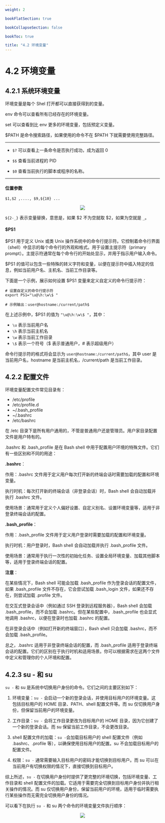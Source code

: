 ```yaml
---
weight: 2

bookFlatSection: true

bookCollapseSection: false

bookToc: true

title: "4.2 环境变量"
---
```


# 4.2 环境变量

## 4.2.1 系统环境变量

环境变量是每个 Shel 打开都可以直接获得到的变量。

env 命令可以查看所有已经存在的环境变量。

set 可以查看到比 env 更多的环境变量，包括预定义变量。

$PATH 是命令搜索路径，如果使用的命令不在 $PATH 下就需要使用完整路径。

---

+ `$?` 可以查看上一条命令是否执行成功，成为返回 0

+ `$$` 查看当前进程的 PID

+ `$0` 查看当前执行的脚本或程序的名称。

---

#### 位置参数

```shell
$1,$2 ,...., $9,${10} ...
```

<div align="center"><img src="https://cdn.xiaobinqt.cn/xiaobinqt.io/20230629/260cb6c6af9940098210d60530e0a433.png" width=  /></div>

`${2-_}` 表示变量替换，意思是，如果 $2 不为空就取 $2，如果为空就是 `_`。

#### $PS1

$PS1 用于定义 Unix 或类 Unix 操作系统中的命令行提示符。它控制着命令行界面（shell）中显示的每个命令行的外观和格式。用于设置主提示符（primary prompt）。主提示符通常在每个命令行的开始处显示，并用于指示用户输入命令。

$PS1 的值可以包含一些特殊的转义字符和变量，以便在提示符中插入特定的信息，例如当前用户名、主机名、当前工作目录等。

下面是一个示例，展示如何设置 $PS1 变量来定义自定义的命令行提示符：

```shell
# 设置自定义的命令行提示符
export PS1="\u@\h:\w\$ "

# 示例输出：user@hostname:/current/path$

```

在上述示例中，$PS1 的值为 `"\u@\h:\w\$ "`，其中：

+ `\u` 表示当前用户名
+ `\h` 表示当前主机名
+ `\w` 表示当前工作目录
+ `\$` 表示一个符号（$ 表示普通用户，# 表示超级用户）

命令行提示符的格式将会显示为 `user@hostname:/current/path$`，其中 user 是当前用户名，hostname 是当前主机名，/current/path 是当前工作目录。

## 4.2.2 配置文件

环境变量配置文件常见目录有：

+ /etc/profile
+ /etc/profile.d
+ ~/.bash_profile
+ ~/.bashrc
+ /etc/bashrc

在 /etc 目录下是所有用户通用的，不管是普通用户还是管理员。用户家目录配置文件是用户特有的。

.bashrc 和 .bash_profile 是在 Bash shell 中用于配置用户环境的特殊文件。它们有一些区别和不同的用途：

**.bashrc**：

作用：.bashrc 文件用于定义用户每次打开新的终端会话时需要加载的配置和环境变量。

执行时机：每次打开新的终端会话（非登录会话）时，Bash shell 会自动加载并执行 .bashrc 文件。

使用场景：通常用于定义个人偏好设置、自定义别名、设置环境变量等，适用于非登录终端会话的配置。

**.bash_profile**：

作用：.bash_profile 文件用于定义用户登录时需要加载的配置和环境变量。

执行时机：用户登录时，Bash shell 会自动加载并执行 .bash_profile 文件。

使用场景：通常用于执行一次性的初始化任务、设置全局环境变量、加载其他脚本等，适用于登录终端会话的配置。

**注意**：

在某些情况下，Bash shell 可能会加载 .bash_profile 作为登录会话的配置文件，如果 .bash_profile 文件不存在，它会尝试加载 .bash_login 文件，如果还不存在，则尝试加载 .profile 文件。

在交互式登录会话中（例如通过 SSH 登录到远程服务器），Bash shell 会加载 .bash_profile，而不会加载 .bashrc。但在某些配置中，.bash_profile 也会显式地调用 .bashrc，以便在登录时也加载 .bashrc 的配置。

在非登录会话中（例如打开新的终端窗口），Bash shell 只会加载 .bashrc，而不会加载 .bash_profile。

总之，.bashrc 适用于非登录终端会话的配置，而 .bash_profile 适用于登录终端会话的配置。它们的区别在于执行时机和适用场景。你可以根据需求在这两个文件中定义和管理你的个人环境和配置。

## 4.2.3 su - 和 su

`su -` 和 su 是系统中切换用户身份的命令。它们之间的主要区别如下：

1. 环境变量：`su -` 会启动一个新的登录会话，并使用目标用户的环境变量。这包括目标用户的 HOME 目录、PATH、shell 配置文件等。而 su 仅切换用户身份，但保留当前用户的环境变量。

2. 工作目录：`su -` 会将工作目录更改为目标用户的 HOME 目录，因为它创建了一个新的登录会话。而 su 保留当前工作目录，不会更改目录。

3. shell 配置文件的加载：`su -`会加载目标用户的 shell 配置文件（例如 .bashrc、.profile 等），以确保使用目标用户的配置。su 不会加载目标用户的配置文件。

4. 权限：`su -` 通常需要输入目标用户的密码才能切换到目标用户。而 su 可以在当前用户有切换权限的情况下，直接切换到目标用户。

综上所述，`su -` 在切换用户身份时提供了更完整的环境切换，包括环境变量、工作目录和 shell 配置文件的加载。它适用于需要完全切换到目标用户身份并执行相关操作的情况。而 su 仅切换用户身份，保留当前用户的环境，适用于临时需要执行某些操作而无需完全切换用户身份的情况。

可以看下在执行 `su -` 和 su 两个命令的环境变量文件执行顺序：

<div align="center"><img src="https://cdn.xiaobinqt.cn/xiaobinqt.io/20230703/c5aa2dc7d0df4b42af3f00f85e0b7b04.png" width=  /></div>




















